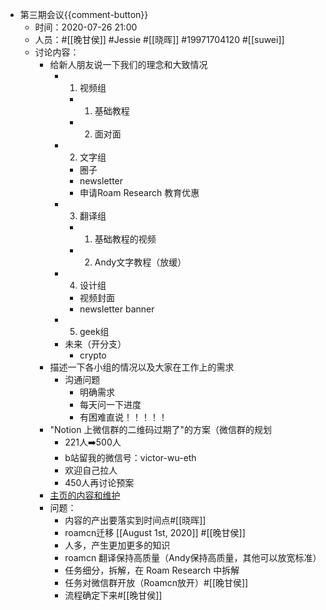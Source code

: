 - 第三期会议{{comment-button}}
    - 时间：2020-07-26 21:00
    - 人员：#[[晚甘侯]] #Jessie #[[晓晖]] #19971704120 #[[suwei]]
    - 讨论内容：
        - 给新人朋友说一下我们的理念和大致情况
            - 1. 视频组
                - 1. 基础教程
                - 2. 面对面
            - 2. 文字组
                - 圈子
                - newsletter
                - 申请Roam Research 教育优惠
            - 3. 翻译组
                - 1. 基础教程的视频
                - 2. Andy文字教程（放缓）
            - 4. 设计组
                - 视频封面
                - newsletter banner
            - 5. geek组
            - 未来（开分支）
                - crypto 
        - 描述一下各小组的情况以及大家在工作上的需求
            - 沟通问题
                - 明确需求
                - 每天问一下进度  
                - 有困难直说！！！！！
        - "Notion 上微信群的二维码过期了"的方案（微信群的规划
            - 221人➡️500人
            - b站留我的微信号：victor-wu-eth
            - 欢迎自己拉人
            - 450人再讨论预案
        - [主页的内容和维护](((0sMZhTFEp)))
        - 问题：
            - 内容的产出要落实到时间点#[[晓晖]]
            - roamcn迁移 [[August 1st, 2020]] #[[晚甘侯]] 
            - 人多，产生更加更多的知识
            - roamcn 翻译保持高质量（Andy保持高质量，其他可以放宽标准）
            - 任务细分，拆解，在 Roam Research 中拆解 
            - 任务对微信群开放（Roamcn放开）#[[晚甘侯]]
            - 流程确定下来#[[晚甘侯]]
